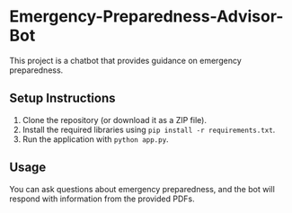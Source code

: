 # Emergency-Preparedness-Advisor-Bot
This project is a chatbot that provides guidance on emergency preparedness.

## Setup Instructions

1. Clone the repository (or download it as a ZIP file).
2. Install the required libraries using `pip install -r requirements.txt`.
3. Run the application with `python app.py`.

## Usage

You can ask questions about emergency preparedness, and the bot will respond with information from the provided PDFs.
